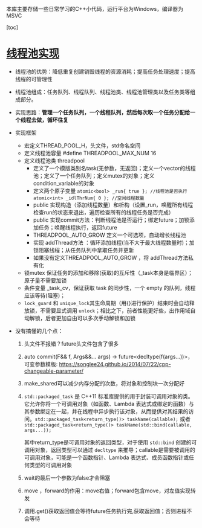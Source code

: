 本库主要存储一些日常学习的C++小代码，运行平台为Windows，编译器为MSVC

[toc]

# [线程池实现](https://github.com/0voice/cpp_backend_awsome_blog/blob/main/%E3%80%90NO.424%E3%80%91%E7%99%BE%E8%A1%8C%E4%BB%A3%E7%A0%81%E5%AE%9E%E7%8E%B0%E5%9F%BA%E4%BA%8EC%2B%2B11%E7%9A%84%E7%BA%BF%E7%A8%8B%E6%B1%A0threadpool%20%2C%20%E7%AE%80%E6%B4%81%E4%B8%94%E5%8F%AF%E5%B8%A6%E4%BB%BB%E6%84%8F%E5%A4%9A%E5%8F%82%E6%95%B0.md)

- 线程池的优势：降低重复创建销毁线程的资源消耗；提高任务处理速度；提高线程的可管理性
- 线程池组成：任务队列、线程队列、线程池类、线程池管理类以及任务类等组成部分。
- 实现思路：**管理一个任务队列，一个线程队列，然后每次取一个任务分配给一个线程去做，循环往复**
- 实现框架

  - 宏定义THREAD_POOL_H，头文件，std命名空间
  - 定义线程池容量 #define THREADPOOL_MAX_NUM 16
  - 定义线程池类 threadpool
    - 定义了一个模版类别名task(无参数，无返回)；定义一个vector的线程池；定义了一个任务队列；定义mutex的对象；定义condition_variable的对象
    - 定义两个原子变量 `atomic<bool> _run{ true }; //线程池是否执行`   `atomic<int> _idlThrNum{ 0 }; //空闲线程数量`
    - public 实现构造（添加线程数量）和析构（设置_run，唤醒所有线程检查run的状态来退出，遍历检查所有的线程任务是否完成）
    - public 实现commit方法：判断线程池是否运行；绑定future；加锁添加任务；唤醒线程执行，返回future
    - THREADPOOL_AUTO_GROW 定义一个可选项，自动增长线程池
    - 实现 addThread方法 ：循环添加线程(当不大于最大线程数量时)；加锁阻塞线程；从任务队列中拿取任务并更新
    - 如果没有定义THREADPOOL_AUTO_GROW ，将 addThread方法私有化
  - 锁mutex 保证任务的添加和移除(获取)的互斥性（_task本身是临界区）；原子量不需要加锁
  - 条件变量 _task_cv，保证获取 task 的同步性，一个 empty 的队列，线程应该等待(阻塞)；
  - `lock_guard` 和 `unique_lock`其生命周期（用{}进行保护）结束时会自动释放锁，不需要显式调用 `unlock`；相比之下，前者性能更好些，出作用域自动解锁，后者更加自由可以多次手动解锁和加锁
- 没有搞懂的几个点：

  1. 头文件不报错？future头文件包含了很多
  2. auto commit(F&& f, Args&&... args) -> future<decltype(f(args...))>，可变参数模版: https://songlee24.github.io/2014/07/22/cpp-changeable-parameter/
  3. make_shared可以减少内存分配的次数，将对象和控制块一次分配好
  4. `std::packaged_task` 是 C++11 标准库提供的用于封装可调用对象的类。它允许你将一个可调用对象（如函数、Lambda 表达式或绑定的函数）与其参数绑定在一起，并在线程中异步执行该对象，从而提供对其结果的访问。`std::packaged_task<return_type()> taskName(callable);` 或者 `std::packaged_task<return_type()> taskName(std::bind(callable, args...));`

     其中return_type是可调用对象的返回类型，对于使用 `std::bind` 创建的可调用对象，返回类型可以通过 `decltype` 来推导；callable是需要被调用的可调用对象，可能是一个函数指针、Lambda 表达式、成员函数指针或任何类型的可调用对象
  5. wait的最后一个参数为false才会阻塞
  6. move ，forward的作用：move右值；forward包含move，对左值实现转发
  7. 调用.get()获取返回值会等待future任务执行完,获取返回值；否则进程不会等待
